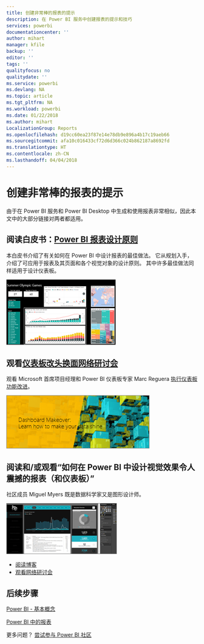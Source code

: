 ```yaml
---
title: 创建非常棒的报表的提示
description: 在 Power BI 服务中创建报表的提示和技巧
services: powerbi
documentationcenter: ''
author: mihart
manager: kfile
backup: ''
editor: ''
tags: ''
qualityfocus: no
qualitydate: ''
ms.service: powerbi
ms.devlang: NA
ms.topic: article
ms.tgt_pltfrm: NA
ms.workload: powerbi
ms.date: 01/22/2018
ms.author: mihart
LocalizationGroup: Reports
ms.openlocfilehash: d19cc60ea23f87e14e78db9e896a4b17c19aeb66
ms.sourcegitcommit: afa10c016433cf72d6d366c024b862187a8692fd
ms.translationtype: HT
ms.contentlocale: zh-CN
ms.lasthandoff: 04/04/2018
---
```

# <a name="tips-for-creating-stunning-reports"></a>创建非常棒的报表的提示
由于在 Power BI 服务和 Power BI Desktop 中生成和使用报表非常相似，因此本文中的大部分链接对两者都适用。

## <a name="read-the-whitepaper-principles-for-designing-power-bi-reportspower-bi-visualization-best-practicesmd"></a>阅读白皮书：[Power BI 报表设计原则](power-bi-visualization-best-practices.md)
本白皮书介绍了有关如何在 Power BI 中设计报表的最佳做法。 它从规划入手，介绍了可应用于报表及其页面和各个视觉对象的设计原则。 其中许多最佳做法同样适用于设计仪表板。

![](media/power-bi-reports-tips-and-tricks-for-creating/power-bi-example.png)

## <a name="watch-the-dashboard-makeover-webinarhttpsinfomicrosoftcomco-powerbi-wbnr-fy16-05may-12-dashboard-makeover-registrationhtml"></a>观看[仪表板改头换面网络研讨会](https://info.microsoft.com/CO-PowerBI-WBNR-FY16-05May-12-Dashboard-Makeover-Registration.html)
观看 Microsoft 首席项目经理和 Power BI 仪表板专家 Marc Reguera [执行仪表板功能改进](https://info.microsoft.com/CO-PowerBI-WBNR-FY16-05May-12-Dashboard-Makeover-Registration.html)。

![](media/power-bi-reports-tips-and-tricks-for-creating/power-bi-makeover-webinar.png)

## <a name="read-andor-watch-how-to-design-visually-stunning-reports-and-dashboards-in-power-bi"></a>阅读和/或观看“如何在 Power BI 中设计视觉效果令人震撼的报表（和仪表板）”
社区成员 Miguel Myers 既是数据科学家又是图形设计师。

![](media/power-bi-reports-tips-and-tricks-for-creating/power-bi-reports.png)

* [阅读博客](https://powerbi.microsoft.com/blog/how-to-design-visually-stunning-reports/)
* [观看网络研讨会](https://info.microsoft.com/CO-PowerBI-WBNR-FY16-04Apr-19-Design-Reports-in-PowerBI-Registration.html)

## <a name="next-steps"></a>后续步骤 
[Power BI - 基本概念](service-basic-concepts.md)

[Power BI 中的报表](service-reports.md)

更多问题？ [尝试参与 Power BI 社区](http://community.powerbi.com/)

